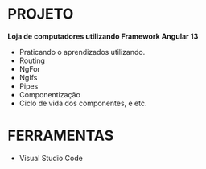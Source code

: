 # PROJETO

 **Loja de computadores utilizando Framework Angular 13**
- Praticando o aprendizados utilizando. 
- Routing 
- NgFor
- NgIfs
- Pipes
- Componentização
- Ciclo de vida dos componentes, e etc. 

# FERRAMENTAS

- Visual Studio Code 

